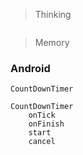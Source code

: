 > Thinking

```

```

> Memory

### Android

```
CountDownTimer

CountDownTimer
    onTick
    onFinish
    start
    cancel
```

